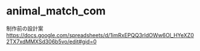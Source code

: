 # animal_match_com

制作前の設計案
https://docs.google.com/spreadsheets/d/1imRxEPQQ3rIdOWw6Ol_HYeXZ02TX7xdMMXSd306b5vo/edit#gid=0
